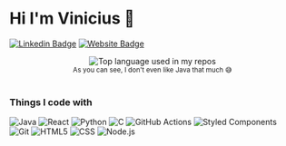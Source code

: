 # Hi I'm Vinicius 👋

[![Linkedin Badge](https://img.shields.io/badge/-Vinicius-blue?style=flat&logo=Linkedin&logoColor=white&link=www.linkedin.com/in/marcos-vinicius-44a011259)](www.linkedin.com/in/marcos-vinicius-44a011259)
[![Website Badge](https://img.shields.io/badge/-vinizxdev-47CCCC?style=flat&logo=Google-Chrome&logoColor=white&link=https://vinizxdev.vercel.app/)](https://vinizxdev.vercel.app/)

<div align="center">
  <img width="" src="https://github-readme-stats.vercel.app/api/top-langs/?username=v1nizx&layout=compact&hide_title=1&card_width=300" alt="Top language used in my repos" />
  <br />
  <small>As you can see, I don't even like Java that much 😅</small>
  <br />
  <br />
</div>

<h3>Things I code with</h3>
<p>
  <img alt="Java" src="https://img.shields.io/badge/Java-ED8B00?style=for-the-badge&logo=openjdk&logoColor=white">
  <img alt="React" src="https://img.shields.io/badge/-React-45b8d8?style=flat-square&logo=react&logoColor=white" />
  <img alt="Python" src="https://img.shields.io/badge/-Python-3776AB?style=flat-square&logo=python&logoColor=white" />
  <img alt="C" src="https://img.shields.io/badge/-C-A8B9CC?style=flat-square&logo=c&logoColor=white" />
  <img alt="GitHub Actions" src="https://img.shields.io/badge/-GitHub_Actions-2088FF?style=flat-square&logo=github-actions&logoColor=white" />
  <img alt="Styled Components" src="https://img.shields.io/badge/-Styled_Components-db7092?style=flat-square&logo=styled-components&logoColor=white" />
  <img alt="Git" src="https://img.shields.io/badge/-Git-F05032?style=flat-square&logo=git&logoColor=white" />
  <img alt="HTML5" src="https://img.shields.io/badge/-HTML5-E34F26?style=flat-square&logo=html5&logoColor=white" />
  <img alt="CSS" src="https://img.shields.io/badge/-CSS-E34F26?style=flat-square&logo=css&logoColor=white">
  <img alt="Node.js" src="https://img.shields.io/badge/-Node.js-43853d?style=flat-square&logo=node.js&logoColor=white" />
</p>
